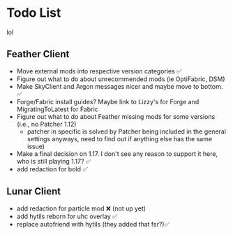 # Todo List
lol

## Feather Client

* Move external mods into respective version categories ✅
* Figure out what to do about unrecommended mods (ie OptiFabric, DSM)
* Make SkyClient and Argon messages nicer and maybe move to bottom. ✅
* Forge/Fabric install guides? Maybe link to Lizzy's for Forge and MigratingToLatest for Fabric
* Figure out what to do about Feather missing mods for some versions (i.e., no Patcher 1.12)
  * patcher in specific is solved by Patcher being included in the general settings anyways, need to find out if anything else has the same issue)
* Make a final decision on 1.17. I don't see any reason to support it here, who is still playing 1.17? ✅
* add redaction for bold ✅

## Lunar Client

* add redaction for particle mod :x: (not up yet)
* add hytils reborn for uhc overlay ✅
* replace autofriend with hytils (they added that fsr?)✅
